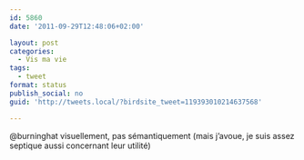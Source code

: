 ```yaml
---
id: 5860
date: '2011-09-29T12:48:06+02:00'

layout: post
categories:
  - Vis ma vie
tags:
  - tweet
format: status
publish_social: no
guid: 'http://tweets.local/?birdsite_tweet=119393010214637568'

---
```


@burninghat visuellement, pas sémantiquement (mais j’avoue, je suis assez septique aussi concernant leur utilité)